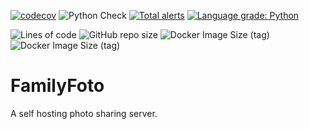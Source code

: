 [![codecov](https://codecov.io/gh/Segelzwerg/FamilyFoto/branch/master/graph/badge.svg?token=G695SHB57X)](https://codecov.io/gh/Segelzwerg/FamilyFoto)
![Python Check](https://github.com/Segelzwerg/FamilyFoto/workflows/Python%20Check/badge.svg)
[![Total alerts](https://img.shields.io/lgtm/alerts/g/Segelzwerg/FamilyFoto.svg?logo=lgtm&logoWidth=18)](https://lgtm.com/projects/g/Segelzwerg/FamilyFoto/alerts/) [![Language grade: Python](https://img.shields.io/lgtm/grade/python/g/Segelzwerg/FamilyFoto.svg?logo=lgtm&logoWidth=18)](https://lgtm.com/projects/g/Segelzwerg/FamilyFoto/context:python)

![Lines of code](https://img.shields.io/tokei/lines/github/segelzwerg/familyfoto)
![GitHub repo size](https://img.shields.io/github/repo-size/Segelzwerg/FamilyFoto)
![Docker Image Size (tag)](https://img.shields.io/docker/image-size/segelzwerg/family-foto/arm64?label=image%3Aarm64)
![Docker Image Size (tag)](https://img.shields.io/docker/image-size/segelzwerg/family-foto/amd64?label=image%3Aamd64)
# FamilyFoto
A self hosting photo sharing server.
